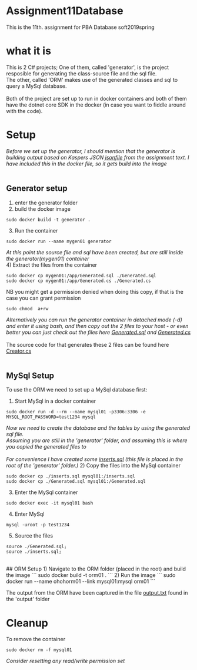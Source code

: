 # Assignment11Database
This is the 11th. assignment for PBA Database soft2019spring

# what it is
This is 2 C# projects;
One of them, called 'generator', is the project resposible for generating the class-source file and the sql file.<br>
The other, called 'ORM' makes use of the generated classes and sql to query a MySql database.<br>
<br>
Both of the project are set up to run in docker containers and both of them have the dotnet core SDK in the docker (in case you want to fiddle around with the code).

# Setup
*Before we set up the generator, I should mention that the generator is building output based on Kaspers JSON [jsonfile](https://github.com/cph-js284/Assignment11Database/blob/master/generator/specfile.txt) from the assignment text. I have included this in the docker file, so it gets build into the image*<br>
<br>
## Generator setup
1) enter the generator folder
2) build the docker image
```
sudo docker build -t generator .
```
3) Run the container
```
sudo docker run --name mygen01 generator
```
*At this point the source file and sql have been created, but are still inside the generator(mygen01) container*<br>
4) Extract the files from the container
```
sudo docker cp mygen01:/app/Generated.sql ./Generated.sql
sudo docker cp mygen01:/app/Generated.cs ./Generated.cs
```
NB you might get a permission denied when doing this copy, if that is the case you can grant permission 
```
sudo chmod  a+rw
```
*Alternatively you can run the generator container in detached mode (-d) and enter it using bash, and then copy out the 2 files to your host - or even better you can just check out the files here [Generated.sql](https://github.com/cph-js284/Assignment11Database/blob/master/Outputs/Generated.sql) and [Generated.cs](https://github.com/cph-js284/Assignment11Database/blob/master/Outputs/Generated.cs)* <br>
<br>
The source code for that generates these 2 files can be found here [Creator.cs](https://github.com/cph-js284/Assignment11Database/blob/master/generator/Creator.cs)<br>
<br>
## MySql Setup
To use the ORM we need to set up a MySql database first:
1) Start MySql in a docker container
```
sudo docker run -d --rm --name mysql01 -p3306:3306 -e MYSQL_ROOT_PASSWORD=test1234 mysql
```
*Now we need to create the database and the tables by using the generated sql file.<br>
Assuming you are still in the 'generator' folder, and assuming this is where you copied the generated files to <br>
<br>
For convenience I have created some [inserts.sql](https://github.com/cph-js284/Assignment11Database/blob/master/generator/inserts.sql) (this file is placed in the root of the 'generator' folder.)*
2) Copy the files into the MySql container
```
sudo docker cp ./inserts.sql mysql01:/inserts.sql
sudo docker cp ./Generated.sql mysql01:/Generated.sql
```
3) Enter the MySql container 
```
sudo docker exec -it mysql01 bash
```
4) Enter MySql
```
mysql -uroot -p test1234
```
5) Source the files
```
source ./Generated.sql;
source ./inserts.sql;
```
<br>
## ORM Setup
1) Navigate to the ORM folder (placed in the root) and build the image
```
sudo docker build -t orm01 .
```
2) Run the image
```
sudo docker run --name ohohorm01 --link mysql01:mysql orm01
```

The output from the ORM have been captured in the file [output.txt](https://github.com/cph-js284/Assignment11Database/blob/master/Outputs/output.txt) found in the 'output' folder

# Cleanup
To remove the container 
```
sudo docker rm -f mysql01
```
*Consider resetting any read/write permission set*

